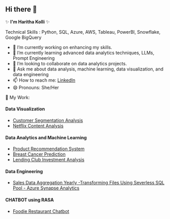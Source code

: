 ## Hi there 👋


 ✨ **I'm Haritha Kolli** ✨ 

Technical Skills : Python, SQL, Azure, AWS, Tableau, PowerBI, Snowflake, Google BigQuery

- 🔭 I’m currently working on enhancing my skills.
- 🌱 I’m currently learning advanced data analytics techniques, LLMs, Prompt Engineering
- 👯 I’m looking to collaborate on data analytics projects.
- 💬 Ask me about data analysis, machine learning, data visualization, and data engineering
- 📫 How to reach me: [LinkedIn](https://www.linkedin.com/in/rama-k-info)
- 😄 Pronouns: She/Her

📖 My Work:

#### Data Visualization 
- [Customer Segmentation Analysis](https://github.com/Haritha-kolli/DataAnalytics-Visualizations-Showcase/blob/main/CustomerSegmentation_ClusterAnalysis.pdf)
- [Netflix Content Analysis](https://github.com/Haritha-kolli/DataAnalytics-Visualizations-Showcase/blob/main/NetflixContentAnalysis_DataAnalysis_Tableau.pdf)

#### Data Analytics and Machine Learning 
- [Product Recommendation System](https://github.com/Haritha-kolli/RecommendationSystems)
- [Breast Cancer Prediction](https://github.com/Haritha-kolli/Breast-Cancer-Prediction)
- [Lending Club Investment Analysis](https://github.com/Haritha-kolli/Exploratory-Data-Analysis/blob/master/EDA_LendingClub%20Case%20Study.pdf)

#### Data Engineering

 - [Sales Data Aggregation Yearly -Transforming Files Using Severless SQL Pool - Azure Synapse Analytics](https://github.com/Haritha-kolli/Azure-Data-Engineering/tree/main/Sales-Data-Aggregation-Yearly)

#### CHATBOT using RASA
- [Foodie Restaurant Chatbot](https://github.com/Haritha-kolli/RASA_FoodieChatbot)






